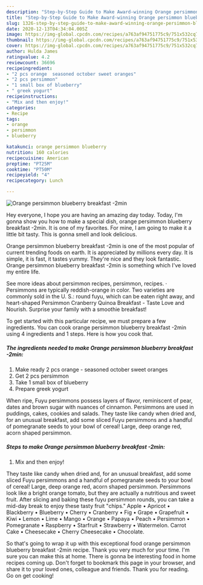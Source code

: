 ```yaml
---
description: "Step-by-Step Guide to Make Award-winning Orange persimmon blueberry breakfast -2min"
title: "Step-by-Step Guide to Make Award-winning Orange persimmon blueberry breakfast -2min"
slug: 1326-step-by-step-guide-to-make-award-winning-orange-persimmon-blueberry-breakfast-2min
date: 2020-12-13T04:34:04.005Z
image: https://img-global.cpcdn.com/recipes/a763af94751775c9/751x532cq70/orange-persimmon-blueberry-breakfast-2min-recipe-main-photo.jpg
thumbnail: https://img-global.cpcdn.com/recipes/a763af94751775c9/751x532cq70/orange-persimmon-blueberry-breakfast-2min-recipe-main-photo.jpg
cover: https://img-global.cpcdn.com/recipes/a763af94751775c9/751x532cq70/orange-persimmon-blueberry-breakfast-2min-recipe-main-photo.jpg
author: Hulda James
ratingvalue: 4.2
reviewcount: 36696
recipeingredient:
- "2 pcs orange  seasoned october sweet oranges"
- "2 pcs persimmon"
- "1 small box of blueberry"
- " greek yogurt"
recipeinstructions:
- "Mix and then enjoy!"
categories:
- Recipe
tags:
- orange
- persimmon
- blueberry

katakunci: orange persimmon blueberry 
nutrition: 160 calories
recipecuisine: American
preptime: "PT25M"
cooktime: "PT50M"
recipeyield: "4"
recipecategory: Lunch

---
```



![Orange persimmon blueberry breakfast -2min](https://img-global.cpcdn.com/recipes/a763af94751775c9/751x532cq70/orange-persimmon-blueberry-breakfast-2min-recipe-main-photo.jpg)

Hey everyone, I hope you are having an amazing day today. Today, I'm gonna show you how to make a special dish, orange persimmon blueberry breakfast -2min. It is one of my favorites. For mine, I am going to make it a little bit tasty. This is gonna smell and look delicious.

Orange persimmon blueberry breakfast -2min is one of the most popular of current trending foods on earth. It is appreciated by millions every day. It is simple, it is fast, it tastes yummy. They're nice and they look fantastic. Orange persimmon blueberry breakfast -2min is something which I've loved my entire life.

See more ideas about persimmon recipes, persimmon, recipes. · Persimmons are typically reddish-orange in color. Two varieties are commonly sold in the U. S.: round fuyu, which can be eaten right away, and heart-shaped Persimmon Cranberry Quinoa Breakfast - Taste Love and Nourish. Surprise your family with a smoothie breakfast!


To get started with this particular recipe, we must prepare a few ingredients. You can cook orange persimmon blueberry breakfast -2min using 4 ingredients and 1 steps. Here is how you cook that.

<!--inarticleads1-->

##### The ingredients needed to make Orange persimmon blueberry breakfast -2min:

1. Make ready 2 pcs orange - seasoned october sweet oranges
1. Get 2 pcs persimmon
1. Take 1 small box of blueberry
1. Prepare  greek yogurt


When ripe, Fuyu persimmons possess layers of flavor, reminiscent of pear, dates and brown sugar with nuances of cinnamon. Persimmons are used in puddings, cakes, cookies and salads. They taste like candy when dried and, for an unusual breakfast, add some sliced Fuyu persimmons and a handful of pomegranate seeds to your bowl of cereal! Large, deep orange red, acorn shaped persimmon. 

<!--inarticleads2-->

##### Steps to make Orange persimmon blueberry breakfast -2min:

1. Mix and then enjoy!


They taste like candy when dried and, for an unusual breakfast, add some sliced Fuyu persimmons and a handful of pomegranate seeds to your bowl of cereal! Large, deep orange red, acorn shaped persimmon. Persimmons look like a bright orange tomato, but they are actually a nutritious and sweet fruit. After slicing and baking these fuyu persimmon rounds, you can take a mid-day break to enjoy these tasty fruit &#34;chips.&#34; Apple • Apricot • Blackberry • Blueberry • Cherry • Cranberry • Fig • Grape • Grapefruit • Kiwi • Lemon • Lime • Mango • Orange • Papaya • Peach • Persimmon • Pomegranate • Raspberry • Starfruit • Strawberry • Watermelon. Carrot Cake • Cheesecake • Cherry Cheesecake • Chocolate. 

So that's going to wrap it up with this exceptional food orange persimmon blueberry breakfast -2min recipe. Thank you very much for your time. I'm sure you can make this at home. There is gonna be interesting food in home recipes coming up. Don't forget to bookmark this page in your browser, and share it to your loved ones, colleague and friends. Thank you for reading. Go on get cooking!
